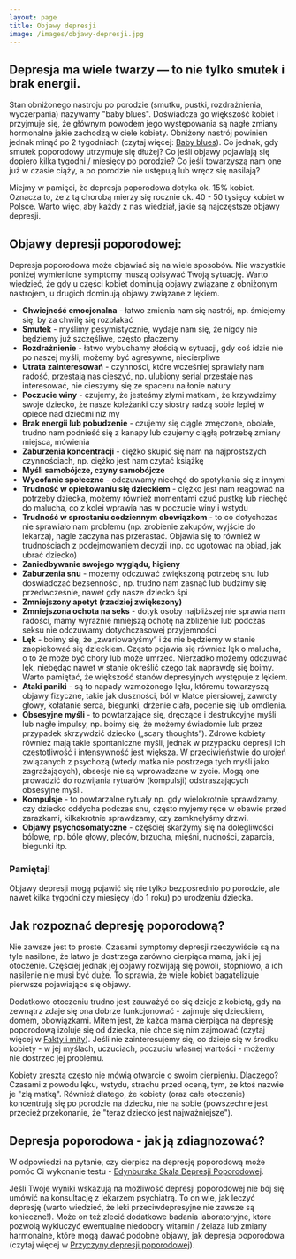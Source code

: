 ```yaml
---
layout: page
title: Objawy depresji
image: /images/objawy-depresji.jpg
---
```

## Depresja ma wiele twarzy — to nie tylko smutek i brak energii.
Stan obniżonego nastroju po porodzie (smutku, pustki, rozdrażnienia, wyczerpania) nazywamy "baby blues". Doświadcza go większość kobiet i przyjmuje się, że głównym powodem jego występowania są nagłe zmiany hormonalne jakie zachodzą w ciele kobiety. Obniżony nastrój powinien jednak minąć po 2 tygodniach (czytaj więcej: [Baby blues](https://depresjapoporodowa.pl/objawy/baby-blues)). Co jednak, gdy  smutek poporodowy utrzymuje się dłużej? Co jeśli objawy pojawiają się dopiero kilka tygodni / miesięcy po porodzie? Co jeśli towarzyszą nam one już w czasie ciąży, a po porodzie nie ustępują lub wręcz się nasilają? 

Miejmy w pamięci, że depresja poporodowa dotyka ok. 15% kobiet. Oznacza to, że z tą chorobą mierzy się rocznie ok. 40 - 50 tysięcy kobiet w Polsce. Warto więc, aby każdy z nas wiedział, jakie są najczęstsze objawy depresji. 

## Objawy depresji poporodowej: 
<div class="box">
Depresja poporodowa może objawiać się na wiele sposobów. Nie wszystkie poniżej wymienione symptomy muszą opisywać Twoją sytuację. Warto wiedzieć, że gdy u części kobiet dominują objawy związane z obniżonym nastrojem, u drugich dominują objawy związane z lękiem. 
</div>

- **Chwiejność emocjonalna** - łatwo zmienia nam się nastrój, np. śmiejemy się, by za chwilę się rozpłakać
- **Smutek** - myślimy pesymistycznie, wydaje nam się, że nigdy nie będziemy już szczęśliwe, często płaczemy
- **Rozdrażnienie** - łatwo wybuchamy złością w sytuacji, gdy coś idzie nie po naszej myśli; możemy być agresywne, niecierpliwe
- **Utrata zainteresowań** - czynności, które wcześniej sprawiały nam radość, przestają nas cieszyć, np. ulubiony serial przestaje nas interesować, nie cieszymy się ze spaceru na łonie natury
- **Poczucie winy** - czujemy, że jesteśmy złymi matkami, że krzywdzimy swoje dziecko, że nasze koleżanki czy siostry radzą sobie lepiej w opiece nad dziećmi niż my
- **Brak energii lub pobudzenie** - czujemy się ciągle zmęczone, obolałe, trudno nam podnieść się z kanapy lub czujemy ciągłą potrzebę zmiany miejsca, mówienia
- **Zaburzenia koncentracji** - ciężko skupić się nam na najprostszych czynnościach, np. ciężko jest nam czytać książkę
- **Myśli samobójcze, czyny samobójcze** 
- **Wycofanie społeczne** - odczuwamy niechęć do spotykania się z innymi
- **Trudność w opiekowaniu się dzieckiem** - ciężko jest nam reagować na potrzeby dziecka, możemy również momentami czuć pustkę lub niechęć do malucha, co z kolei wprawia nas w poczucie winy i wstydu
- **Trudność w sprostaniu codziennym obowiązkom** - to co dotychczas nie sprawiało nam problemu (np. zrobienie zakupów, wyjście do lekarza), nagle zaczyna nas przerastać. Objawia się to również w trudnościach z podejmowaniem decyzji (np. co ugotować na obiad, jak ubrać dziecko)
- **Zaniedbywanie swojego wyglądu, higieny**
- **Zaburzenia snu** - możemy odczuwać zwiększoną potrzebę snu lub doświadczać bezsenności, np. trudno nam zasnąć lub budzimy się przedwcześnie, nawet gdy nasze dziecko śpi
- **Zmniejszony apetyt (rzadziej zwiększony)**
- **Zmniejszona ochota na seks** - dotyk osoby najbliższej nie sprawia nam radości, mamy wyraźnie mniejszą ochotę na zbliżenie lub podczas seksu nie odczuwamy dotychczasowej przyjemności 
- **Lęk** - boimy się, że „zwariowałyśmy” i że nie będziemy w stanie zaopiekować się dzieckiem. Często pojawia się również lęk o malucha, o to że może być chory lub może umrzeć. Nierzadko możemy odczuwać lęk, niebędąc nawet w stanie określić czego tak naprawdę się boimy. Warto pamiętać, że większość stanów depresyjnych występuje z lękiem.
- **Ataki paniki** - są to napady wzmożonego lęku, któremu towarzyszą objawy fizyczne, takie jak duszności, ból w klatce piersiowej, zawroty głowy, kołatanie serca, biegunki, drżenie ciała, pocenie się lub omdlenia.
- **Obsesyjne myśli** - to powtarzające się, dręczące i destrukcyjne myśli lub nagłe impulsy, np. boimy się, że możemy świadomie lub przez przypadek skrzywdzić dziecko („scary thoughts”). Zdrowe kobiety również mają takie spontaniczne myśli, jednak w przypadku depresji ich częstotliwość i intensywność jest większa. W przeciwieństwie do urojeń związanych z psychozą (wtedy matka nie postrzega tych myśli jako zagrażających), obsesje nie są wprowadzane w życie. Mogą one prowadzić do rozwijania rytuałów (kompulsji) odstraszających obsesyjne myśli.
- **Kompulsje** - to powtarzalne rytuały np. gdy wielokrotnie sprawdzamy, czy dziecko oddycha podczas snu, często myjemy ręce w obawie przed zarazkami, kilkakrotnie sprawdzamy, czy zamknęłyśmy drzwi.
- **Objawy psychosomatyczne** - częściej skarżymy się na dolegliwości bólowe, np. bóle głowy, pleców, brzucha, mięśni, nudności, zaparcia, biegunki itp. 

<div class="box">
  <h3>Pamiętaj!</h3>
Objawy depresji mogą pojawić się nie tylko bezpośrednio po porodzie, ale nawet kilka tygodni czy miesięcy (do 1 roku) po urodzeniu dziecka. 
</div>


## Jak rozpoznać depresję poporodową? 
Nie zawsze jest to proste. Czasami symptomy depresji rzeczywiście są na tyle nasilone, że łatwo je dostrzega zarówno cierpiąca mama, jak i jej otoczenie. Częściej jednak jej objawy rozwijają się powoli, stopniowo, a ich nasilenie nie musi być duże. To sprawia, że wiele kobiet bagatelizuje pierwsze pojawiające się objawy. 

Dodatkowo otoczeniu trudno jest zauważyć co się dzieje z kobietą, gdy na zewnątrz zdaje się ona dobrze funkcjonować - zajmuje się dzieckiem, domem, obowiązkami. Mitem jest, że każda mama cierpiąca na depresję poporodową izoluje się od dziecka, nie chce się nim zajmować (czytaj więcej w [Fakty i mity](https://depresjapoporodowa.pl/fakty-i-mity)). Jeśli nie zainteresujemy się, co dzieje się w środku kobiety - w jej myślach, uczuciach, poczuciu własnej wartości - możemy nie dostrzec jej problemu.

Kobiety zresztą często nie mówią otwarcie o swoim cierpieniu. Dlaczego? Czasami z powodu lęku, wstydu, strachu przed oceną, tym, że ktoś nazwie je "złą matką". Również dlatego, że kobiety (oraz całe otoczenie) koncentrują się po porodzie na dziecku, nie na sobie (powszechne jest przecież przekonanie, że "teraz dziecko jest najważniejsze").

## Depresja poporodowa - jak ją zdiagnozować? 
W odpowiedzi na pytanie, czy cierpisz na depresję poporodową może pomóc Ci wykonanie testu - [Edynburska Skala Depresji Poporodowej](https://depresjapoporodowa.pl/objawy/esdp). 

Jeśli Twoje wyniki wskazują na możliwość depresji poporodowej nie bój się umówić na konsultację z lekarzem psychiatrą. To on wie, jak leczyć depresję (warto wiedzieć, że leki przeciwdepresyjne nie zawsze są konieczne!). Może on też zlecić dodatkowe badania laboratoryjne, które pozwolą wykluczyć ewentualne niedobory witamin / żelaza lub zmiany harmonalne, które mogą dawać podobne objawy, jak depresja poporodowa (czytaj więcej w [Przyczyny depresji poporodowej](https://depresjapoporodowa.pl/przyczyny/przyczyny-depresji)). 

